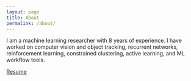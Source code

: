 ```yaml
---
layout: page
title: About
permalink: /about/
---
```


I am a machine learning researcher with 8 years of experience. I have worked on computer vision and object tracking, recurrent networks, reinforcement learning, constrained clustering, active learning, and ML workflow tools.

[Resume](/assets/Kriminger_Resume.pdf)
